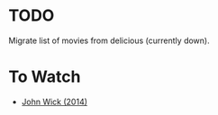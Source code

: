 # TODO
Migrate list of movies from delicious (currently down).

# To Watch
 - [John Wick (2014)](http://www.imdb.com/title/tt2911666/)
